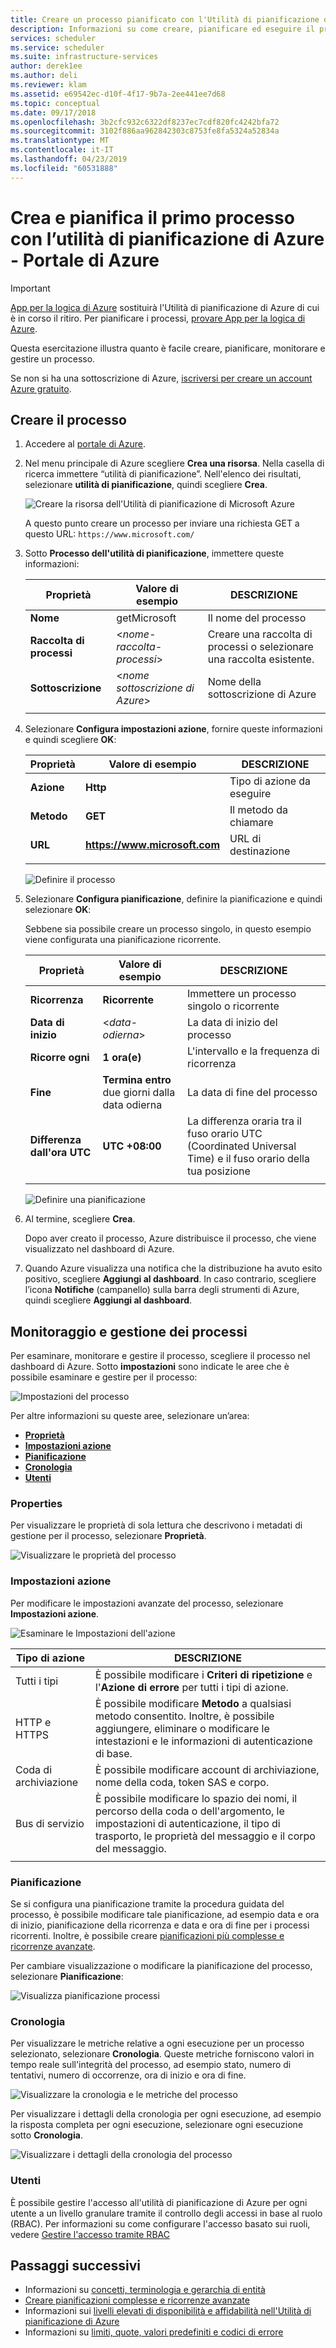 ```yaml
---
title: Creare un processo pianificato con l'Utilità di pianificazione di Azure - Portale di Azure | Documentazione di Microsoft
description: Informazioni su come creare, pianificare ed eseguire il primo processo automatizzato con l’utilità di pianificazione di Azure nel portale di Azure
services: scheduler
ms.service: scheduler
ms.suite: infrastructure-services
author: derek1ee
ms.author: deli
ms.reviewer: klam
ms.assetid: e69542ec-d10f-4f17-9b7a-2ee441ee7d68
ms.topic: conceptual
ms.date: 09/17/2018
ms.openlocfilehash: 3b2cfc932c6322df8237ec7cdf820fc4242bfa72
ms.sourcegitcommit: 3102f886aa962842303c8753fe8fa5324a52834a
ms.translationtype: MT
ms.contentlocale: it-IT
ms.lasthandoff: 04/23/2019
ms.locfileid: "60531888"
---
```

# <a name="create-and-schedule-your-first-job-with-azure-scheduler---azure-portal"></a>Crea e pianifica il primo processo con l’utilità di pianificazione di Azure - Portale di Azure

> [!IMPORTANT]
> [App per la logica di Azure](../logic-apps/logic-apps-overview.md) sostituirà l'Utilità di pianificazione di Azure di cui è in corso il ritiro. Per pianificare i processi, [provare App per la logica di Azure](../scheduler/migrate-from-scheduler-to-logic-apps.md). 

Questa esercitazione illustra quanto è facile creare, pianificare, monitorare e gestire un processo. 

Se non si ha una sottoscrizione di Azure, <a href="https://azure.microsoft.com/free/" target="_blank">iscriversi per creare un account Azure gratuito</a>.

## <a name="create-job"></a>Creare il processo

1. Accedere al [portale di Azure](https://portal.azure.com/).  

1. Nel menu principale di Azure scegliere **Crea una risorsa**. Nella casella di ricerca immettere “utilità di pianificazione”. Nell'elenco dei risultati, selezionare **utilità di pianificazione**, quindi scegliere **Crea**.

   ![Creare la risorsa dell'Utilità di pianificazione di Microsoft Azure](./media/scheduler-get-started-portal/scheduler-v2-portal-marketplace-create.png)

   A questo punto creare un processo per inviare una richiesta GET a questo URL: `https://www.microsoft.com/` 

1. Sotto **Processo dell'utilità di pianificazione**, immettere queste informazioni:

   | Proprietà | Valore di esempio | DESCRIZIONE |
   |----------|---------------|-------------| 
   | **Nome** | getMicrosoft | Il nome del processo | 
   | **Raccolta di processi** | <*nome-raccolta-processi*> | Creare una raccolta di processi o selezionare una raccolta esistente. | 
   | **Sottoscrizione** | <*nome sottoscrizione di Azure*> | Nome della sottoscrizione di Azure | 
   |||| 

1. Selezionare **Configura impostazioni azione**, fornire queste informazioni e quindi scegliere **OK**:

   | Proprietà | Valore di esempio | DESCRIZIONE |
   |----------|---------------|-------------| 
   | **Azione** | **Http** | Tipo di azione da eseguire | 
   | **Metodo** | **GET** | Il metodo da chiamare | 
   | **URL** | **https://www.microsoft.com** | URL di destinazione | 
   |||| 
   
   ![Definire il processo](./media/scheduler-get-started-portal/scheduler-v2-portal-action-settings.png)

1. Selezionare **Configura pianificazione**, definire la pianificazione e quindi selezionare **OK**:

   Sebbene sia possibile creare un processo singolo, in questo esempio viene configurata una pianificazione ricorrente.

   | Proprietà | Valore di esempio | DESCRIZIONE |
   |----------|---------------|-------------| 
   | **Ricorrenza** | **Ricorrente** | Immettere un processo singolo o ricorrente | 
   | **Data di inizio** | <*data-odierna*> | La data di inizio del processo | 
   | **Ricorre ogni** | **1 ora(e)** | L'intervallo e la frequenza di ricorrenza | 
   | **Fine** | **Termina entro** due giorni dalla data odierna | La data di fine del processo | 
   | **Differenza dall'ora UTC** | **UTC +08:00** | La differenza oraria tra il fuso orario UTC (Coordinated Universal Time) e il fuso orario della tua posizione | 
   |||| 

   ![Definire una pianificazione](./media/scheduler-get-started-portal/scheduler-v2-portal-recurrence-schedule.png)

1. Al termine, scegliere **Crea**.

   Dopo aver creato il processo, Azure distribuisce il processo, che viene visualizzato nel dashboard di Azure. 

1. Quando Azure visualizza una notifica che la distribuzione ha avuto esito positivo, scegliere **Aggiungi al dashboard**. In caso contrario, scegliere l’icona **Notifiche** (campanello) sulla barra degli strumenti di Azure, quindi scegliere **Aggiungi al dashboard**.

## <a name="monitor-and-manage-jobs"></a>Monitoraggio e gestione dei processi

Per esaminare, monitorare e gestire il processo, scegliere il processo nel dashboard di Azure. Sotto **impostazioni** sono indicate le aree che è possibile esaminare e gestire per il processo:

![Impostazioni del processo](./media/scheduler-get-started-portal/scheduler-v2-portal-job-overview-1.png)

Per altre informazioni su queste aree, selezionare un’area:

* [**Proprietà**](#properties)
* [**Impostazioni azione**](#action-settings)
* [**Pianificazione**](#schedule)
* [**Cronologia**](#history)
* [**Utenti**](#users)

<a name="properties"></a>

### <a name="properties"></a>Properties

Per visualizzare le proprietà di sola lettura che descrivono i metadati di gestione per il processo, selezionare **Proprietà**.

![Visualizzare le proprietà del processo](./media/scheduler-get-started-portal/scheduler-v2-portal-job-properties.png)

<a name="action-settings"></a>

### <a name="action-settings"></a>Impostazioni azione

Per modificare le impostazioni avanzate del processo, selezionare **Impostazioni azione**. 

![Esaminare le Impostazioni dell'azione](./media/scheduler-get-started-portal/scheduler-v2-portal-job-action-settings.png)

| Tipo di azione | DESCRIZIONE | 
|-------------|-------------| 
| Tutti i tipi | È possibile modificare i **Criteri di ripetizione** e l'**Azione di errore** per tutti i tipi di azione. | 
| HTTP e HTTPS | È possibile modificare **Metodo** a qualsiasi metodo consentito. Inoltre, è possibile aggiungere, eliminare o modificare le intestazioni e le informazioni di autenticazione di base. | 
| Coda di archiviazione| È possibile modificare account di archiviazione, nome della coda, token SAS e corpo. | 
| Bus di servizio | È possibile modificare lo spazio dei nomi, il percorso della coda o dell'argomento, le impostazioni di autenticazione, il tipo di trasporto, le proprietà del messaggio e il corpo del messaggio. | 
||| 

<a name="schedule"></a>

### <a name="schedule"></a>Pianificazione

Se si configura una pianificazione tramite la procedura guidata del processo, è possibile modificare tale pianificazione, ad esempio data e ora di inizio, pianificazione della ricorrenza e data e ora di fine per i processi ricorrenti.
Inoltre, è possibile creare [pianificazioni più complesse e ricorrenze avanzate](scheduler-advanced-complexity.md).

Per cambiare visualizzazione o modificare la pianificazione del processo, selezionare **Pianificazione**:

![Visualizza pianificazione processi](./media/scheduler-get-started-portal/scheduler-v2-portal-job-schedule.png)

<a name="history"></a>

### <a name="history"></a>Cronologia

Per visualizzare le metriche relative a ogni esecuzione per un processo selezionato, selezionare **Cronologia**. Queste metriche forniscono valori in tempo reale sull'integrità del processo, ad esempio stato, numero di tentativi, numero di occorrenze, ora di inizio e ora di fine.

![Visualizzare la cronologia e le metriche del processo](./media/scheduler-get-started-portal/scheduler-v2-portal-job-history.png)

Per visualizzare i dettagli della cronologia per ogni esecuzione, ad esempio la risposta completa per ogni esecuzione, selezionare ogni esecuzione sotto **Cronologia**. 

![Visualizzare i dettagli della cronologia del processo](./media/scheduler-get-started-portal/scheduler-v2-portal-job-history-details.png)

<a name="users"></a>

### <a name="users"></a>Utenti

È possibile gestire l'accesso all'utilità di pianificazione di Azure per ogni utente a un livello granulare tramite il controllo degli accessi in base al ruolo (RBAC). Per informazioni su come configurare l'accesso basato sui ruoli, vedere [Gestire l'accesso tramite RBAC](../role-based-access-control/role-assignments-portal.md)

## <a name="next-steps"></a>Passaggi successivi

* Informazioni su [concetti, terminologia e gerarchia di entità](scheduler-concepts-terms.md)
* [Creare pianificazioni complesse e ricorrenze avanzate](scheduler-advanced-complexity.md)
* Informazioni sui [livelli elevati di disponibilità e affidabilità nell'Utilità di pianificazione di Azure](scheduler-high-availability-reliability.md)
* Informazioni su [limiti, quote, valori predefiniti e codici di errore](scheduler-limits-defaults-errors.md)
